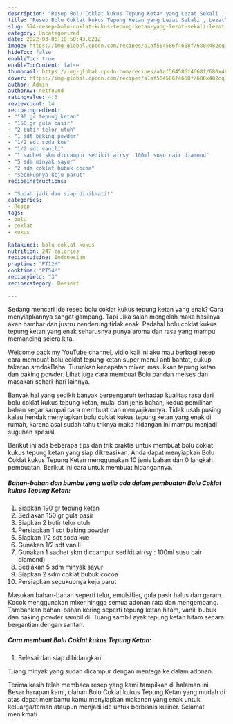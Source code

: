 ```yaml
---
description: "Resep Bolu Coklat kukus Tepung Ketan yang Lezat Sekali , Lezat"
title: "Resep Bolu Coklat kukus Tepung Ketan yang Lezat Sekali , Lezat"
slug: 574-resep-bolu-coklat-kukus-tepung-ketan-yang-lezat-sekali-lezat
category: Uncategorized
date: 2022-03-06T18:50:43.821Z
image: https://img-global.cpcdn.com/recipes/a1af564586f4668f/680x482cq70/bolu-coklat-kukus-tepung-ketan-foto-resep-utama.jpg
hideToc: false
enableToc: true
enableTocContent: false
thumbnail: https://img-global.cpcdn.com/recipes/a1af564586f4668f/680x482cq70/bolu-coklat-kukus-tepung-ketan-foto-resep-utama.jpg
cover: https://img-global.cpcdn.com/recipes/a1af564586f4668f/680x482cq70/bolu-coklat-kukus-tepung-ketan-foto-resep-utama.jpg
author: Admin
authorAv: notfound
ratingvalue: 4.3
reviewcount: 14
recipeingredient:
- "190 gr tepung ketan"
- "150 gr gula pasir"
- "2 butir telor utuh"
- "1 sdt baking powder"
- "1/2 sdt soda kue"
- "1/2 sdt vanili"
- "1 sachet skm diccampur sedikit airsy  100ml susu cair diamond"
- "5 sdm minyak sayur"
- "2 sdm coklat bubuk cocoa"
- "secukupnya keju parut"
recipeinstructions:

- "Sudah jadi dan siap dinikmati!"
categories:
- Resep
tags:
- bolu
- coklat
- kukus

katakunci: bolu coklat kukus 
nutrition: 247 calories
recipecuisine: Indonesian
preptime: "PT12M"
cooktime: "PT54M"
recipeyield: "3"
recipecategory: Dessert

---
```



Sedang mencari ide resep bolu coklat kukus tepung ketan yang enak? Cara menyiapkannya sangat gampang. Tapi Jika salah mengolah maka hasilnya akan hambar dan justru cenderung tidak enak. Padahal bolu coklat kukus tepung ketan yang enak seharusnya punya aroma dan rasa yang mampu memancing selera kita.


Welcome back my YouTube channel, vidio kali ini aku mau berbagi resep cara membuat bolu coklat tepung ketan super menul anti bantat, cukup takaran srndokBaha. Turunkan kecepatan mixer, masukkan tepung ketan dan baking powder. Lihat juga cara membuat Bolu pandan meises dan masakan sehari-hari lainnya.

Banyak hal yang sedikit banyak berpengaruh terhadap kualitas rasa dari bolu coklat kukus tepung ketan, mulai dari jenis bahan, kedua pemilihan bahan segar sampai cara membuat dan menyajikannya. Tidak usah pusing kalau hendak menyiapkan bolu coklat kukus tepung ketan yang enak di rumah, karena asal sudah tahu triknya maka hidangan ini mampu menjadi suguhan spesial.


Berikut ini ada beberapa tips dan trik praktis untuk membuat bolu coklat kukus tepung ketan yang siap dikreasikan. Anda dapat menyiapkan Bolu Coklat kukus Tepung Ketan menggunakan 10 jenis bahan dan 0 langkah pembuatan. Berikut ini cara untuk membuat hidangannya.

<!--inarticleads1-->

##### Bahan-bahan dan bumbu yang wajib ada dalam pembuatan Bolu Coklat kukus Tepung Ketan:

1. Siapkan 190 gr tepung ketan
1. Sediakan 150 gr gula pasir
1. Siapkan 2 butir telor utuh
1. Persiapkan 1 sdt baking powder
1. Siapkan 1/2 sdt soda kue
1. Gunakan 1/2 sdt vanili
1. Gunakan 1 sachet skm diccampur sedikit air(sy : 100ml susu cair diamond)
1. Sediakan 5 sdm minyak sayur
1. Siapkan 2 sdm coklat bubuk cocoa
1. Persiapkan secukupnya keju parut


Masukan bahan-bahan seperti telur, emulsifier, gula pasir halus dan garam. Kocok menggunakan mixer hingga semua adonan rata dan mengembang. Tambahkan bahan-bahan kering seperti tepung ketan hitam, vanili bubuk dan baking powder sambil di. Tuang sambil ayak tepung ketan hitam secara bergantian dengan santan. 

<!--inarticleads2-->

##### Cara membuat Bolu Coklat kukus Tepung Ketan:


1. Selesai dan siap dihidangkan!

Tuang minyak yang sudah dicampur dengan mentega ke dalam adonan. 

Terima kasih telah membaca resep yang kami tampilkan di halaman ini. Besar harapan kami, olahan Bolu Coklat kukus Tepung Ketan yang mudah di atas dapat membantu kamu menyiapkan makanan yang enak untuk keluarga/teman ataupun menjadi ide untuk berbisnis kuliner. Selamat menikmati
